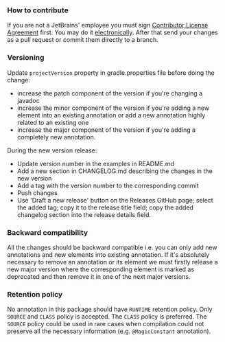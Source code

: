 ### How to contribute
If you are not a JetBrains' employee you must sign [Contributor License Agreement](https://www.jetbrains.org/display/IJOS/Contributor+Agreement) first. 
You may do it [electronically](https://www.jetbrains.com/agreements/cla/). After that send your changes as a pull request or commit them directly to a branch.

### Versioning
Update `projectVersion` property in gradle.properties file before doing the change:
* increase the patch component of the version if you're changing a javadoc
* increase the minor component of the version if you're adding a new element into an existing annotation or add 
a new annotation highly related to an existing one
* increase the major component of the version if you're adding a completely new annotation.

During the new version release:
* Update version number in the examples in README.md
* Add a new section in CHANGELOG.md describing the changes in the new version
* Add a tag with the version number to the corresponding commit
* Push changes
* Use 'Draft a new release' button on the Releases GitHub page; select the added tag; copy it to the release title
 field; copy the added changelog section into the release details field.
  
### Backward compatibility
All the changes should be backward compatible i.e. you can only add new annotations and new elements into existing annotation. 
If it's absolutely necessary to remove an annotation or its element we must firstly release a new major version where 
the corresponding element is marked as deprecated and then remove it in one of the next major versions.

### Retention policy
No annotation in this package should have `RUNTIME` retention policy. Only `SOURCE` and `CLASS` policy is accepted. 
The `CLASS` policy is preferred. The `SOURCE` policy could be used in rare cases when compilation could not preserve all 
the necessary information (e.g. `@MagicConstant` annotation).